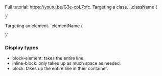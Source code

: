 Full tutorial: https://youtu.be/G3e-cpL7ofc.
Targeting a class.
`.className {
    
}`

Targeting an element.
`elementName {

}`

### Display types
* block-element: takes the entire line.
* inline-block: only takes up as much space as needed.
* block: takes up the entire line in their container.